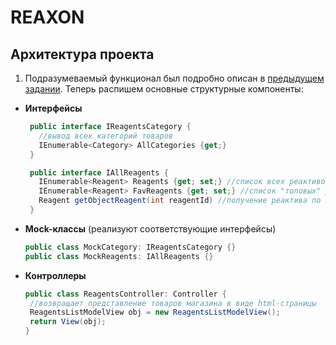 # REAXON
## Архитектура проекта
1. Подразумеваемый функционал был подробно описан в [предыдущем задании](https://github.com/Anaiya798/CSharp-2/tree/main/hw01/task1). Теперь распишем основные структурные компоненты:
- **Интерфейсы**
   ```C#
    public interface IReagentsCategory {
      //вывод всех категорий товаров
      IEnumerable<Category> AllCategories {get;}
    }
   ```
   ```C#
    public interface IAllReagents {
      IEnumerable<Reagent> Reagents {get; set;} //список всех реактивов
      IEnumerable<Reagent> FavReagents {get; set;} //список "топовых" реактивов, которые загружаются автоматически при переходе на соответсвующую страницу товаров
      Reagent getObjectReagent(int reagentId) //получение реактива по id
    }
   ```
 - **Mock-классы** (реализуют соответствующие интерфейсы)
     ```C#
     public class MockCategory: IReagentsCategory {}
     public class MockReagents: IAllReagents {}
     ```
  - **Контроллеры** 
     ```C#
     public class ReagentsController: Controller {
      //возвращает представление товаров магазина в виде html-страницы
      ReagentsListModelView obj = new ReagentsListModelView();
      return View(obj);
     }
     ```
